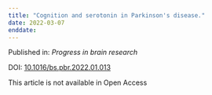 ```yaml
---
title: "Cognition and serotonin in Parkinson's disease."
date: 2022-03-07
enddate:
---
```


Published in: *Progress in brain research*

DOI: [10.1016/bs.pbr.2022.01.013](https://doi.org/10.1016/bs.pbr.2022.01.013)

This article is not available in Open Access


